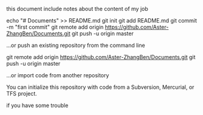 this document include notes about the content of my job

echo "# Documents" >> README.md
git init
git add README.md
git commit -m "first commit"
git remote add origin https://github.com/Aster-ZhangBen/Documents.git
git push -u origin master

…or push an existing repository from the command line

git remote add origin https://github.com/Aster-ZhangBen/Documents.git
git push -u origin master

…or import code from another repository

You can initialize this repository with code from a Subversion,
Mercurial, or TFS project.

if you have some trouble
